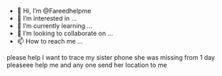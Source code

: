 - 👋 Hi, I’m @Fareedhelpme
- 👀 I’m interested in ...
- 🌱 I’m currently learning ...
- 💞️ I’m looking to collaborate on ...
- 📫 How to reach me ...

<!---
Fareedhelpme/Fareedhelpme is a ✨ special ✨ repository because its `README.md` (this file) appears on your GitHub profile.
You can click the Preview link to take a look at your changes.
--->  please help I want to trace my sister phone she was missing from 1 day pleaseee help me and any one send her location to me

